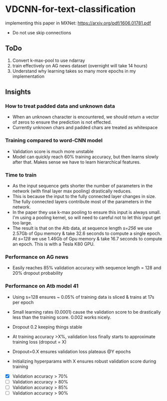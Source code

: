 # VDCNN-for-text-classification
implementing this paper in MXNet: https://arxiv.org/pdf/1606.01781.pdf

- Do not use skip connections

## ToDo

1. Convert k-max-pool to use ndarray
2. train effectively on AG news dataset (overnight will take 14 hours)
3. Understand why learning takes so many more epochs in my implementation

## Insights

### How to treat padded data and unknown data

- When an unknown character is encountered, we should return a vector of zeros to ensure the prediction is not effected.
- Currently unknown chars and padded chars are treated as whitespace




### Training compared to word-CNN model

- Validation score is much more unstable
- Model can quickly reach 60% training accuracy, but then learns slowly after that. Makes sense we have to learn  hierarchical features.

### Time to train

- As the input sequence gets shorter the number of parameters in the network (with final layer max pooling) drastically reduces.
- This is because the input to the fully connected layer changes in size. The fully connected layers contribute most of the parameters in the network.
- In the paper they use k-max pooling to ensure this input is always small. I'm using a pooling kernel, so will need to careful not to let this input get too large.
- The result is that on the Atb data, at sequence length *s=256* we use 2.57Gb of Gpu memory & take 32.6 seconds to compute a single epoch. At *s=128* we use 1.46Gb of Gpu memory & take 16.7 seconds to compute an epoch. This is with a Tesla K80 GPU.

### Performance on AG news

- Easily reaches 85% validation accuracy with sequence length = 128 and 20% dropout probability

### Performance on Atb model 41

- Using s=128 ensures ~ 0.05% of training data is sliced & trains at 17s per epoch
- Small learning rates (0.0001) cause the validation score to be drastically less than the training score. 0.002 works nicely.
- Dropout 0.2 keeping things stable


- At training accuracy >X%, validation loss finally starts to approximate training loss (dropout = X)
- Dropout=0.X ensures validation loss plateaus @Y epochs
- Initializing hyperparams with X ensures robust validation score during training
- [X] Validation accuracy > 70%
- [ ] Validation accuracy > 80%
- [ ] Validation accuracy > 85%
- [ ] Validation accuracy > 90%